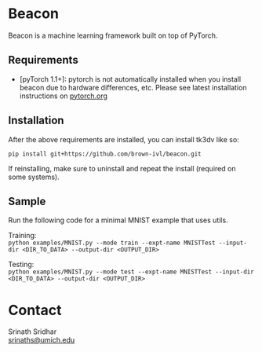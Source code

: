 # Beacon
Beacon is a machine learning framework built on top of PyTorch.

## Requirements

- [pyTorch 1.1+]: pytorch is not automatically installed when you install beacon due to hardware differences, etc. Please see latest installation instructions on [pytorch.org][1]


## Installation

After the above requirements are installed, you can install tk3dv like so:

`pip install git+https://github.com/brown-ivl/beacon.git`

If reinstalling, make sure to uninstall and repeat the install (required on some systems).

## Sample
Run the following code for a minimal MNIST example that uses utils.

Training:  
`python examples/MNIST.py --mode train --expt-name MNISTTest --input-dir <DIR_TO_DATA> --output-dir <OUTPUT_DIR>`


Testing:  
`python examples/MNIST.py --mode test --expt-name MNISTTest --input-dir <DIR_TO_DATA> --output-dir <OUTPUT_DIR>`

# Contact
Srinath Sridhar  
[srinaths@umich.edu][2]

[1]: https://pytorch.org/
[2]: [mailto:srinaths@umich.edu]
